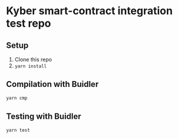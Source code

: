 # Kyber smart-contract integration test repo

## Setup
1. Clone this repo
2. `yarn install`

## Compilation with Buidler

```sh
yarn cmp
```

## Testing with Buidler

```sh
yarn test
```